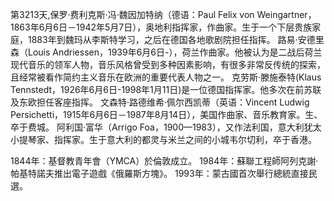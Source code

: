 第3213天,保罗·费利克斯·冯·魏因加特纳（德语：Paul Felix von Weingartner，1863年6月6日－1942年5月7日），奥地利指挥家，作曲家。生于一个下层贵族家庭，1883年到魏玛从李斯特学习，之后在德国各地歌剧院担任指挥。
路易·安德里森（Louis Andriessen，1939年6月6日-），荷兰作曲家。他被认为是二战后荷兰现代音乐的领军人物，音乐风格曾受到多种因素影响，有很多非常反传统的探索，且经常被看作简约主义音乐在欧洲的重要代表人物之一。
克劳斯·滕施泰特(Klaus Tennstedt，1926年6月6日-1998年1月11日)是一位德国指挥家。他多次在前苏联及东欧担任客座指挥。
文森特·路德维希·佩尔西凯蒂（英语：Vincent Ludwig Persichetti，1915年6月6日－1987年8月14日），美国作曲家、音乐教育家。生、卒于费城。
阿利国·富华（Arrigo Foa，1900—1983），又作法利国，意大利犹太小提琴家、指挥家。生于意大利的都灵与米兰之间的小城韦尔切利，卒于香港。

1844年：基督教青年會（YMCA）於倫敦成立。
1984年：蘇聯工程師阿列克謝·帕基特諾夫推出電子遊戲《俄羅斯方塊》。
1993年：蒙古國首次舉行總統直接民選。